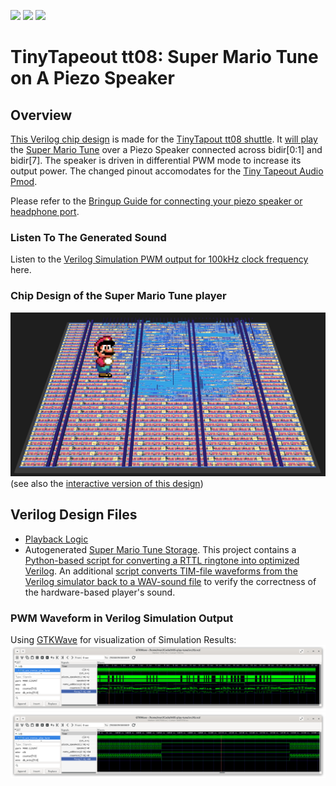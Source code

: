 ![](../../workflows/gds/badge.svg) ![](../../workflows/docs/badge.svg) ![](../../workflows/test/badge.svg)

# TinyTapeout tt08: Super Mario Tune on A Piezo Speaker #

## Overview ##
[This Verilog chip design](https://meriac.github.io/tt08-play-tune/) is
made for the [TinyTapout tt08 shuttle](https://app.tinytapeout.com/shuttles/tt08).
It [will play](src/player.v#L38) the [Super Mario Tune](src/tune.v#L42-L45)
over a Piezo Speaker connected across bidir[0:1] and bidir[7]. The speaker is driven
in differential PWM mode to increase its output power. The changed pinout
accomodates for the [Tiny Tapeout Audio Pmod](https://github.com/MichaelBell/tt-audio-pmod).

Please refer to the [Bringup Guide for connecting your piezo speaker or headphone port](docs/info.md).

### Listen To The Generated Sound ###
Listen to the [Verilog Simulation PWM output for 100kHz clock frequency](https://github.com/meriac/tt08-play-tune/releases/download/v0.1/tune-modulation-verilog-simulated.wav) here.

### Chip Design of the Super Mario Tune player ###
![Chip Design of the Super Mario Tune player](docs/img/chip-design.jpg)
(see also the [interactive version of this design](https://meriac.github.io/tt08-play-tune/))

## Verilog Design Files ##
- [Playback Logic](src/player.v#L38)
- Autogenerated [Super Mario Tune Storage](src/tune.v#L42-L45). This
  project contains a [Python-based script for converting a RTTL ringtone into optimized Verilog](generator/generate.py#L38).
  An additional [script converts TIM-file waveforms from the Verilog simulator back to a WAV-sound file](test/tim2wav-test.py#L38)
  to verify the correctness of the hardware-based player's sound.

### PWM Waveform in Verilog Simulation Output ###
Using [GTKWave](https://gtkwave.sourceforge.net/) for visualization of Simulation Results:
![25s of Verilog simulation - showing the Waveform output](docs/img/waveform-overview.png)
![Zooming into the Waveform](docs/img/waveform-detail.png)
